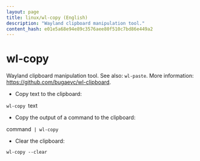 ```yaml
---
layout: page
title: linux/wl-copy (English)
description: "Wayland clipboard manipulation tool."
content_hash: e01e5a68e94e89c3576aee80f510c7bd86e449a2
---
```

# wl-copy

Wayland clipboard manipulation tool.
See also: `wl-paste`.
More information: <https://github.com/bugaevc/wl-clipboard>.

- Copy text to the clipboard:

`wl-copy `<span class="tldr-var badge badge-pill bg-dark-lm bg-white-dm text-white-lm text-dark-dm font-weight-bold">text</span>

- Copy the output of a command to the clipboard:

<span class="tldr-var badge badge-pill bg-dark-lm bg-white-dm text-white-lm text-dark-dm font-weight-bold">command</span>` | wl-copy`

- Clear the clipboard:

`wl-copy --clear`
